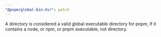 ```yaml
---
"@pnpm/global-bin-dir": patch
---
```


A directory is considered a valid global executable directory for pnpm, if it contains a node, or npm, or pnpm executable, not directory.
